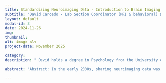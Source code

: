 ```yaml
---
title: Standardizing Neuroimaging Data - Introduction to Brain Imaging Data Structure (BIDS)
subtitle: "David Carcedo - Lab Section Coordinator (MRI & behavioral) @  Basque Center on Cognition, Brain and Language \ Ryland Miller - Research Assistant @ Basque Center on Cognition, Brain and Language"
layout: default
modal-id: 3
date: 2024-11-26
img: 
thumbnail: 
alt: image-alt
project-date: November 2025

category: 
description: " David holds a degree in Psychology from the University of the Basque Country (UPV). Additionally, he is a certified technician in diagnostic imaging and nuclear medicine (Inmakulada Tolosa). With 12 years of experience as a laboratory technician at the Basque Center on Cognition, Brain, and Language (BCBL), he serves as the MRI Coordinator at BCBL. During his master’s thesis (Universitat de Valencia), he worked extensively on converting a multimodal dataset from a BCBL project into BIDS format. This has involved magnetic resonance imaging (MRI) data, electroencephalography (EEG) data, neuropsychological questionnaires, and medical information collected over multiple time points and across three different treatment groups. \\ Ryland received his Bachelor's degree in Computer and Information Sciences from the University of Oregon in 2018. He then worked as a Senior Research Technician in the Dosenbach and Greene Labs at Washington University in St. Louis School of Medicine. At WUSM, Ryland helped develop FIRMM (a software that tracks motion in real-time during functional MRI scans), maintained and improved scripts to analyze resting state functional MRI data, and taught programming skills to other lab members. He is currently completing his Master’s degree in the Cognitive Neuroscience of Language and working as a research assistant at the BCBL.  His main focus is on the proper and efficient use of computing resources in fMRI data analysis. To this end, he works on improving methodologies for MRI data collection, storage, and analysis and on teaching other researchers about these best practices."

abstract: "Abstract: In the early 2000s, sharing neuroimaging data was a monumental task that was often not feasible. Each lab had their own way of organizing and naming the multitude of different possible files. The Brain Imaging Data Structure (BIDS) was introduced as an effort to correct this problem. By standardizing the format in which data is stored, it not only makes sharing data simple and easy, but also allows for software to be developed that will work on any data formatted according to BIDS. Thus, it is an important tool for any researcher in a modern world of open science and reproducibility. In this tutorial, Ryland and David will explain the basics of the BIDS format and then go into more in-depth examples of how to move datasets from their raw format into BIDS. David will talk about brain magnetic resonance imaging (MRI) data, whereas Ryland will talk about electroencephalography (EEG) data."

---
```










